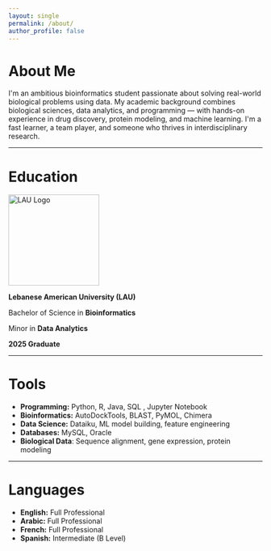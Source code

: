 ```yaml
---
layout: single
permalink: /about/
author_profile: false
---
```

  
# About Me

I'm an ambitious bioinformatics student passionate about solving real-world biological problems using data. My academic background combines biological sciences, data analytics, and programming — with hands-on experience in drug discovery, protein modeling, and machine learning. I'm a fast learner, a team player, and someone who thrives in interdisciplinary research.

---

# Education

<img src="https://github.com/user-attachments/assets/268a7627-9909-43f4-97b5-fcc4eeff8400" alt="LAU Logo" width="180" />

**Lebanese American University (LAU)**  

Bachelor of Science in **Bioinformatics**

Minor in **Data Analytics**    

**2025 Graduate**

---

# Tools

- **Programming:** Python, R, Java, SQL , Jupyter Notebook
- **Bioinformatics:** AutoDockTools, BLAST, PyMOL, Chimera  
- **Data Science:** Dataiku, ML model building, feature engineering
- **Databases:** MySQL, Oracle
- **Biological Data**: Sequence alignment, gene expression, protein modeling


---

# Languages

- **English:** Full Professional  
- **Arabic:** Full Professional  
- **French:** Full Professional  
- **Spanish:** Intermediate (B Level)


